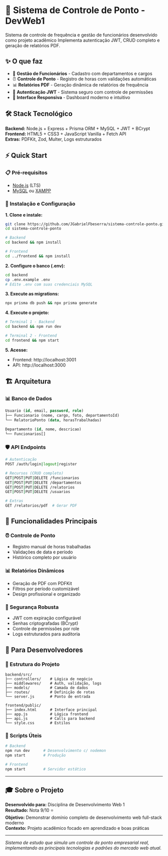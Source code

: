 # 🚀 Sistema de Controle de Ponto - DevWeb1

Sistema de controle de frequência e gestão de funcionários desenvolvido como projeto acadêmico Implementa autenticação JWT, CRUD completo e geração de relatórios PDF.

## ✨ O que faz

- 👥 **Gestão de Funcionários** - Cadastro com departamentos e cargos
- ⏰ **Controle de Ponto** - Registro de horas com validações automáticas  
- 📊 **Relatórios PDF** - Geração dinâmica de relatórios de frequência
- 🔐 **Autenticação JWT** - Sistema seguro com controle de permissões
- 📱 **Interface Responsiva** - Dashboard moderno e intuitivo

## 🛠 Stack Tecnológico

**Backend:** Node.js + Express + Prisma ORM + MySQL + JWT + BCrypt  
**Frontend:** HTML5 + CSS3 + JavaScript Vanilla + Fetch API  
**Extras:** PDFKit, Zod, Multer, Logs estruturados

## ⚡ Quick Start

### 📋 Pré-requisitos
- [Node.js](https://nodejs.org/) (LTS)
- [MySQL](https://dev.mysql.com/downloads/) ou [XAMPP](https://www.apachefriends.org/)

### 🚀 Instalação e Configuração

**1. Clone e instale:**
```bash
git clone https://github.com/JGabrielFbeserra/sistema-controle-ponto.git
cd sistema-controle-ponto

# Backend
cd backend && npm install

# Frontend  
cd ../frontend && npm install
```

**2. Configure o banco (.env):**
```bash
cd backend
cp .env.example .env
# Edite .env com suas credenciais MySQL
```

**3. Execute as migrations:**
```bash
npx prisma db push && npx prisma generate
```

**4. Execute o projeto:**
```bash
# Terminal 1 - Backend
cd backend && npm run dev

# Terminal 2 - Frontend  
cd frontend && npm start
```

**5. Acesse:**
- Frontend: http://localhost:3001
- API: http://localhost:3000

## 🏗 Arquitetura

### 📊 Banco de Dados
```sql
Usuario (id, email, password, role)
├── Funcionario (nome, cargo, foto, departamentoId)
└── RelatorioPonto (data, horasTrabalhadas)

Departamento (id, nome, descricao)
└── Funcionarios[]
```

### 🛡 API Endpoints
```bash
# Autenticação
POST /auth/login|logout|register

# Recursos (CRUD completo)
GET|POST|PUT|DELETE /funcionarios
GET|POST|PUT|DELETE /departamentos  
GET|POST|PUT|DELETE /relatorios
GET|POST|PUT|DELETE /usuarios

# Extras
GET /relatorios/pdf  # Gerar PDF
```

## 🎯 Funcionalidades Principais

### ⏰ Controle de Ponto  
- Registro manual de horas trabalhadas
- Validações de data e período
- Histórico completo por usuário

### 📊 Relatórios Dinâmicos
- Geração de PDF com PDFKit
- Filtros por período customizável
- Design profissional e organizado

### 🔐 Segurança Robusta
- JWT com expiração configurável
- Senhas criptografadas (BCrypt)
- Controle de permissões por role
- Logs estruturados para auditoria

## 🚀 Para Desenvolvedores

### 📁 Estrutura do Projeto
```
backend/src/
├── controllers/    # Lógica de negócio  
├── middlewares/    # Auth, validação, logs
├── models/         # Camada de dados
├── routes/         # Definição de rotas
└── server.js       # Ponto de entrada

frontend/public/
├── index.html      # Interface principal
├── app.js          # Lógica frontend  
├── api.js          # Calls para backend
└── style.css       # Estilos
```

### 🔧 Scripts Úteis
```bash
# Backend
npm run dev      # Desenvolvimento c/ nodemon
npm start        # Produção

# Frontend
npm start        # Servidor estático
```

---

## 🎓 Sobre o Projeto

**Desenvolvido para:** Disciplina de Desenvolvimento Web 1  
**Resultado:** Nota 9/10 ⭐  
**Objetivo:** Demonstrar domínio completo de desenvolvimento web full-stack moderno  
**Contexto:** Projeto acadêmico focado em aprendizado e boas práticas

---

*Sistema de estudo que simula um controle de ponto empresarial real, implementando as principais tecnologias e padrões do mercado web atual.*
